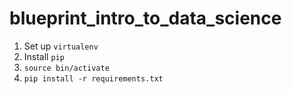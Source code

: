 # blueprint_intro_to_data_science

1. Set up `virtualenv`
2. Install `pip`
3. `source bin/activate`
4. `pip install -r requirements.txt`
